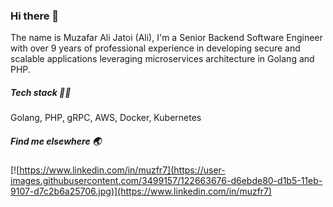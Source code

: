 ### Hi there 👋

The name is Muzafar Ali Jatoi (Ali), I'm a Senior Backend Software Engineer with over 9 years of professional experience in developing secure and scalable applications leveraging microservices architecture in Golang and PHP.

##### Tech stack 👨‍💻
Golang, PHP, gRPC, AWS, Docker, Kubernetes

##### Find me elsewhere 🌏
[![https://www.linkedin.com/in/muzfr7](https://user-images.githubusercontent.com/3499157/122663676-d6ebde80-d1b5-11eb-9107-d7c2b6a25706.jpg)](https://www.linkedin.com/in/muzfr7)

<!--
**muzfr7/muzfr7** is a ✨ _special_ ✨ repository because its `README.md` (this file) appears on your GitHub profile.

Here are some ideas to get you started:

- 🔭 I’m currently working on ...
- 🌱 I’m currently learning ...
- 👯 I’m looking to collaborate on ...
- 🤔 I’m looking for help with ...
- 💬 Ask me about ...
- 📫 How to reach me: ...
- 😄 Pronouns: ...
- ⚡ Fun fact: ...
-->
